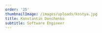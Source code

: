 ```yaml
---
order: '25'
thumbnailImage: /images/uploads/kostya.jpg
title: Konstantin Donchenko
subtitle: Software Engineer
---
```


